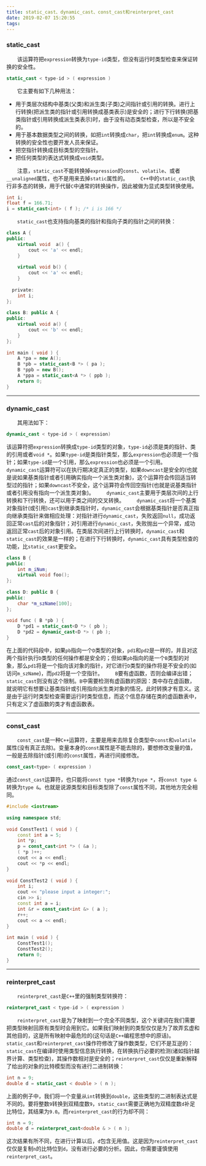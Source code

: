 ```yaml
---
title: static_cast、dynamic_cast、const_cast和reinterpret_cast
date: 2019-02-07 15:20:55
tags:
---
```

### static_cast

&emsp;&emsp;该运算符把`expression`转换为`type-id`类型，但没有运行时类型检查来保证转换的安全性。

``` cpp
static_cast < type-id > ( expression )
```

&emsp;&emsp;它主要有如下几种用法：

- 用于类层次结构中基类(父类)和派生类(子类)之间指针或引用的转换。进行上行转换(把派生类的指针或引用转换成基类表示)是安全的；进行下行转换(把基类指针或引用转换成派生类表示)时，由于没有动态类型检查，所以是不安全的。
- 用于基本数据类型之间的转换，如把`int`转换成`char`，把`int`转换成`enum`。这种转换的安全性也要开发人员来保证。
- 把空指针转换成目标类型的空指针。
- 把任何类型的表达式转换成`void`类型。

&emsp;&emsp;注意，`static_cast`不能转换掉`expression`的`const`、`volatile`、或者`__unaligned`属性，也不是用来去掉`static`属性的。
&emsp;&emsp;`C++`中的`static_cast`执行非多态的转换，用于代替`C`中通常的转换操作，因此被做为显式类型转换使用。

``` cpp
int i;
float f = 166.71;
i = static_cast<int> ( f ); /* i is 166 */
```

&emsp;&emsp;`static_cast`也支持指向基类的指针和指向子类的指针之间的转换：

``` cpp
class A {
public:
    virtual void  a() {
        cout << 'a' << endl;
    }
​
    virtual void b() {
        cout << 'a' << endl;
    }
​
  private:
    int i;
};
​
class B: public A {
public:
    virtual void a() {
        cout << 'b' << endl;
    }
};
​
int main ( void ) {
    A *pa = new A();
    B *pb = static_cast<B *> ( pa );
    B *ppb = new B();
    A *ppa = static_cast<A *> ( ppb );
    return 0;
}
```

---

### dynamic_cast

&emsp;&emsp;其用法如下：

``` cpp
dynamic_cast < type-id > ( expression)
```

该运算符把`expression`转换成`type-id`类型的对象，`type-id`必须是类的指针、类的引用或者`void *`。如果`type-id`是类指针类型，那么`expression`也必须是一个指针；如果`type-id`是一个引用，那么`expression`也必须是一个引用。
&emsp;&emsp;`dynamic_cast`运算符可以在执行期决定真正的类型，如果`downcast`是安全的(也就是说如果基类指针或者引用确实指向一个派生类对象)，这个运算符会传回适当转型过的指针；如果`downcast`不安全，这个运算符会传回空指针(也就是说基类指针或者引用没有指向一个派生类对象)。
&emsp;&emsp;`dynamic_cast`主要用于类层次间的上行转换和下行转换，还可以用于类之间的交叉转换。
&emsp;&emsp;`dynamic_cast`将一个基类对象指针(或引用)`cast`到继承类指针时，`dynamic_cast`会根据基类指针是否真正指向继承类指针来做相应处理：对指针进行`dynamic_cast`，失败返回`null`，成功返回正常`cast`后的对象指针；对引用进行`dynamic_cast`，失败抛出一个异常，成功返回正常`cast`后的对象引用。在类层次间进行上行转换时，`dynamic_cast`和`static_cast`的效果是一样的；在进行下行转换时，`dynamic_cast`具有类型检查的功能，比`static_cast`更安全。

``` cpp
class B {
public:
    int m_iNum;
    virtual void foo();
};
​
class D: public B {
public:
    char *m_szName[100];
};
​
void func ( B *pb ) {
    D *pd1 = static_cast<D *> ( pb );
    D *pd2 = dynamic_cast<D *> ( pb );
}
```

在上面的代码段中，如果`pb`指向一个`D`类型的对象，`pd1`和`pd2`是一样的，并且对这两个指针执行`D`类型的任何操作都是安全的；但如果`pb`指向的是一个`B`类型的对象，那么`pd1`将是一个指向该对象的指针，对它进行`D`类型的操作将是不安全的(如访问`m_szName`)，而`pd2`将是一个空指针。
&emsp;&emsp;`B`要有虚函数，否则会编译出错；`static_cast`则没有这个限制。`B`中需要检测有虚函数的原因：类中存在虚函数，就说明它有想要让基类指针或引用指向派生类对象的情况，此时转换才有意义。这是由于运行时类型检查需要运行时类型信息，而这个信息存储在类的虚函数表中，只有定义了虚函数的类才有虚函数表。

---

### const_cast

&emsp;&emsp;`const_cast`是一种`C++`运算符，主要是用来去除复合类型中`const`和`volatile`属性(没有真正去除)。变量本身的`const`属性是不能去除的，要想修改变量的值，一般是去除指针(或引用)的`const`属性，再进行间接修改。

``` cpp
const_cast<type> ( expression )
```

通过`const_cast`运算符，也只能将`const type *`转换为`type *`，将`const type &`转换为`type &`。也就是说源类型和目标类型除了`const`属性不同，其他地方完全相同。

``` cpp
#include <iostream>
​
using namespace std;
​
void ConstTest1 ( void ) {
    const int a = 5;
    int *p;
    p = const_cast<int *> ( &a );
    ( *p )++;
    cout << a << endl;
    cout << *p << endl;
}
​
void ConstTest2 ( void ) {
    int i;
    cout << "please input a integer:";
    cin >> i;
    const int a = i;
    int &r = const_cast<int &> ( a );
    r++;
    cout << a << endl;
}
​
int main ( void ) {
    ConstTest1();
    ConstTest2();
    return 0;
}
```

---

### reinterpret_cast

&emsp;&emsp;`reinterpret_cast`是`C++`里的强制类型转换符：

``` cpp
reinterpret_cast < type-id > ( expression )
```

&emsp;&emsp;`reinterpret_cast`是为了映射到一个完全不同类型，这个关键词在我们需要把类型映射回原有类型时会用到它。如果我们映射到的类型仅仅是为了故弄玄虚和其他目的，这是所有映射中最危险的(这句话是`C++`编程思想中的原话)。
&emsp;&emsp;`static_cast`和`reinterpret_cast`操作符修改了操作数类型，它们不是互逆的：`static_cast`在编译时使用类型信息执行转换，在转换执行必要的检测(诸如指针越界计算、类型检查)，其操作数相对是安全的；`reinterpret_cast`仅仅是重新解释了给出的对象的比特模型而没有进行二进制转换：

``` cpp
int n = 9;
double d = static_cast < double > ( n );
```

上面的例子中，我们将一个变量从`int`转换到`double`，这些类型的二进制表达式是不同的。要将整数`9`转换到双精度数`9`，`static_cast`需要正确地为双精度数`d`补足比特位，其结果为`9.0`。而`reinterpret_cast`的行为却不同：

``` cpp
int n = 9;
double d = reinterpret_cast<double & > ( n );
```

这次结果有所不同，在进行计算以后，`d`包含无用值。这是因为`reinterpret_cast`仅仅是复制`n`的比特位到`d`，没有进行必要的分析。因此，你需要谨慎使用`reinterpret_cast`。